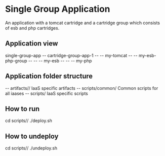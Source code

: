 Single Group Application
========================
An application with a tomcat cartridge and a cartridge group which consists of esb and php cartridges.

Application view
----------------
single-group-app
-- cartridge-group-app-1
-- -- my-tomcat
-- -- my-esb-php-group
-- -- -- my-esb
-- -- -- my-php

Application folder structure
----------------------------
-- artifacts/<iaas>/ IaaS specific artifacts
-- scripts/common/ Common scripts for all iaases
-- scripts/<iaas> IaaS specific scripts

How to run
----------
cd scripts/<iaas>/
./deploy.sh

How to undeploy
---------------
cd scripts/<iaas>/
./undeploy.sh
